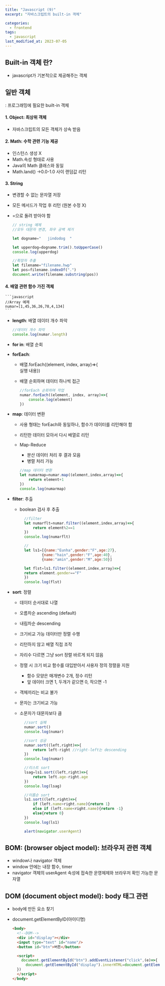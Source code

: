 ```yaml
---
title: "Javascript (9)"
excerpt: "자바스크립트의 built-in 객체"

categories:
  - frontend
tags:
  - javascript
last_modified_at: 2023-07-05
---
```


## Built-in 객체 란? ##
- javascript가 기본적으로 제공해주는 객체

## 일반 객체 ##
: 프로그래밍에 필요한 built-in 객체 

#### 1. Object: 최상위 객체
  - 자바스크립트의 모든 객체가 상속 받음

#### 2. Math: 수학 관련 기능 제공
  - 인스턴스 생성 X
  - Math.속성 형태로 사용
  - Java의 Math 클래스와 동일
  - Math.land() →0.0-1.0 사이 랜덤값 리턴

#### 3. String
  - 변경할 수 없는 문자열 저장
  - 모든 메서드가 작업 후 리턴 (원본 수정 X)
  - =으로 돌려 받아야 함

    ```javascript
    // string 예제
    //모두 대문자 변경, 좌우 공백 제거

    let dogname="   jindodog  "

    let upperdog=dogname.trim().toUpperCase()
    console.log(upperdog)

    //확장자 추출
    let filename="filename.hwp"
    let pos=filename.indexOf(".")
    document.write(filename.substring(pos))

    ```

#### 4. 배열 관련 함수 가진 객체

    ```javascript
    //Array 예제
    numar=[1,45,36,26,78,4,134]
    ```
  - **length**: 배열 데이터 개수 파악

    ```javascript
    //데이터 개수 파악
    console.log(numar.length)
    ```
  - **for in**: 배열 순회
  - **forEach**:
    - 배열.forEach((element, index, array)=>{  
        실행 내용})  
    - 배열 순회하며 데이터 하나씩 접근

      ```javascript
      //forEach 순회하며 작업
      numar.forEach((element, index, array)=>{
          console.log(element)
      })
      ```

  - **map**: 데이터 변환
    - 사용 형태는 forEach와 동일하나, 함수가 데이터를 리턴해야 함
    - 리턴한 데이터 모아서 다시 배열로 리턴
    - Map-Reduce
      - 분산 데이터 처리 후 결과 모음
      - 병렬 처리 가능

      ```javascript
      //map 데이터 변환
      let numarmap=numar.map((element,index,array)=>{
          return element+1
      })
      console.log(numarmap)        
      ```          
  - **filter**: 추출
    - boolean 검사 후 추출

      ```javascript
        //filter
        let numarflt=numar.filter((element,index,array)=>{
            return element%2==1
        })
        console.log(numarflt)

        //
        let ls1=[{name:"Eunha",gender:"F",age:27},
                {name:"hain",gender:"F",age:40},
                {name:"amin",gender:"M",age:50}]

        let flst=ls1.filter((element,index,array)=>{
        return element.gender=="F"
        })
        console.log(flst)            
      ```
  - **sort**: 정렬
    - 데이터 순서대로 나열
    - 오름차순 ascending (default)
    - 내림차순 descending
    - 크기비교 가능 데이터만 정렬 수행
    - 리턴하지 않고 배열 직접 조작
    - 자리수 다르면 그냥 sort 정렬 바르게 되지 않음
    - 정렬 시 크기 비교 함수를 대입받아서 사용자 정의 정렬을 지원
        - 함수 모양은 매개변수 2개, 정수 리턴
        - 앞 데이터 크면 1, 두개가 같으면 0, 작으면 -1
    - 객체끼리는 비교 불가
    - 문자는 크기비교 가능
    - 소문자가 대문자보다 큼

      ```javascript
        //sort 실패
        numar.sort()
        console.log(numar)

        //sort 성공
        numar.sort((left,right)=>{
            return left-right //right-left는 descending
        })
        console.log(numar)

        //리스트 sort
        lsag=ls1.sort((left,right)=>{
            return left.age-right.age
        })
        console.log(lsag)

        //이름순 sort
        ls1.sort((left,right)=>{
            if (left.name>right.name){return 1}
            else if (left.name<right.name){return -1}
            else{return 0}
        })
        console.log(ls1)

        alert(navigator.userAgent)

      ```

## BOM: (browser object model): 브라우저 관련 객체
- window나 navigator 객체
- window 안에는 내장 함수, timer
- navigator 객체의 userAgent 속성에 접속한 운영체제와 브라우저 확인 가능한 문자열

## DOM (document object model): body 태그 관련
- body에 만든 요소 찾기
- document.getElementByID(아이디명)

  ```html
  <body>
    <!--DOM-->
    <div id="display"></div>
    <input type="text" id="name"/>
    <button id="btn">버튼</button>

    <script>
      document.getElementById("btn").addEventListener("click",(e)=>{
        document.getElementById("display").innerHTML=document.getElementById("name").value
    })    
    </script>
  </body>
  ```
